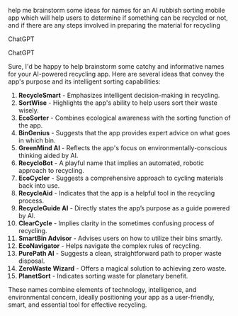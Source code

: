 help me brainstorm some ideas for names for an AI rubbish sorting mobile app which will help users to determine if something can be recycled or not, and if there are any steps involved in preparing the material for recycling

ChatGPT

ChatGPT

Sure, I'd be happy to help brainstorm some catchy and informative names for your AI-powered recycling app. Here are several ideas that convey the app's purpose and its intelligent sorting capabilities:

1. **RecycleSmart** - Emphasizes intelligent decision-making in recycling.
2. **SortWise** - Highlights the app's ability to help users sort their waste wisely.
3. **EcoSorter** - Combines ecological awareness with the sorting function of the app.
4. **BinGenius** - Suggests that the app provides expert advice on what goes in which bin.
5. **GreenMind AI** - Reflects the app's focus on environmentally-conscious thinking aided by AI.
6. **RecycloBot** - A playful name that implies an automated, robotic approach to recycling.
7. **EcoCycler** - Suggests a comprehensive approach to cycling materials back into use.
8. **RecycleAid** - Indicates that the app is a helpful tool in the recycling process.
9. **RecycleGuide AI** - Directly states the app’s purpose as a guide powered by AI.
10. **ClearCycle** - Implies clarity in the sometimes confusing process of recycling.
11. **SmartBin Advisor** - Advises users on how to utilize their bins smartly.
12. **EcoNavigator** - Helps navigate the complex rules of recycling.
13. **PurePath AI** - Suggests a clean, straightforward path to proper waste disposal.
14. **ZeroWaste Wizard** - Offers a magical solution to achieving zero waste.
15. **PlanetSort** - Indicates sorting waste for planetary benefit.

These names combine elements of technology, intelligence, and environmental concern, ideally positioning your app as a user-friendly, smart, and essential tool for effective recycling.